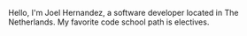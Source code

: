 Hello,
I'm Joel Hernandez, a software developer located in The Netherlands.
My favorite code school path is electives.

